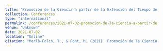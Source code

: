 ```yaml
---
title: "Promoción de la Ciencia a partir de la Extensión del Tiempo de Aprendizaje. El Caso de la Plataforma de Afectados por la Hipoteca"
collection: Conferences
type: "international"
permalink: /conferences/2021-07-02-promocion-de-la-ciencia-a-partir-de-la-extension-del-tiempo-de-aprendizaje-el-caso-de-la-plataforma-de-afectados-por-la-hipoteca
venue: "Unknown"
date: 2021-07-02
location: "Online"
citation: "Morlà-Folch, T., & Font, M. (2021). Promoción de la Ciencia a partir de la Extensión del Tiempo de Aprendizaje. El Caso de la Plataforma de Afectados por la Hipoteca (1-2 juliol, online)"
---
```

